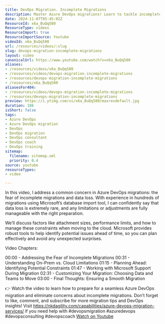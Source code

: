 ```yaml
---
title: DevOps Migration. Incomplete Migrations
description: Master Azure DevOps migrations! Learn to tackle incomplete migrations and data loss fears with expert tips for a seamless transition to the cloud.
date: 2024-11-07T05:45:02Z
ResourceId: x6a_BuQq580
ResourceType: videos
ResourceImport: true
ResourceImportSource: Youtube
videoId: x6a_BuQq580
url: /resources/videos/:slug
slug: devops-migration-incomplete-migrations
layout: video
canonicalUrl: https://www.youtube.com/watch?v=x6a_BuQq580
aliases:
- /resources/videos/x6a_BuQq580
- /resources/videos/devops-migration-incomplete-migrations
- /resources/devops-migration-incomplete-migrations
- /resources/x6a_BuQq580
aliasesFor404:
- /resources/videos/devops-migration-incomplete-migrations
- /resources/devops-migration-incomplete-migrations
preview: https://i.ytimg.com/vi/x6a_BuQq580/maxresdefault.jpg
duration: 186
isShort: false
tags:
- Azure DevOps
- Azure DevOps migration
- DevOps
- DevOps migration
- DevOps consultant
- DevOps coach
- DevOps training
sitemap:
  filename: sitemap.xml
  priority: 0.4
source: youtube
resourceTypes:
- video

---
```

 In this video, I address a common concern in Azure DevOps migrations: the fear of incomplete migrations and data loss. With experience in hundreds of migrations using Microsoft’s database import tool, I can confidently say that data loss is extremely rare, and any limitations or adjustments are fully manageable with the right preparation.

We’ll discuss factors like attachment sizes, performance limits, and how to manage these constraints when moving to the cloud. Microsoft provides robust tools to help identify potential issues ahead of time, so you can plan effectively and avoid any unexpected surprises.

Video Chapters:

00:00 - Addressing the Fear of Incomplete Migrations
00:31 - Understanding On-Prem vs. Cloud Limitations
01:15 - Planning Ahead: Identifying Potential Constraints
01:47 - Working with Microsoft Support During Migration
02:31 - Customizing Your Migration: Choosing Data and Teams to Move
03:00 - Final Thoughts: Ensuring a Smooth Migration

👉 Watch the video to learn how to prepare for a seamless Azure DevOps migration and eliminate concerns about incomplete migrations. Don’t forget to like, comment, and subscribe for more migration tips and DevOps insights! Visit https://nkdagility.com/capabilities/azure-devops-migration-services/ if you need help with #devopsmigration #azuredevops #devopsconsulting #devopscoach 
 [Watch on Youtube](https://www.youtube.com/watch?v=x6a_BuQq580)
